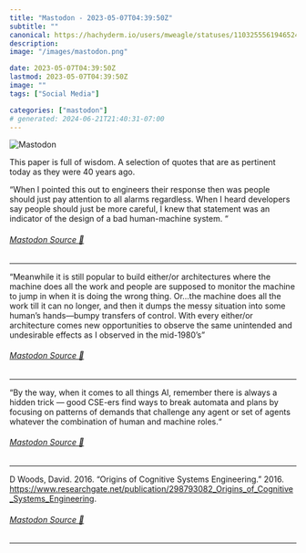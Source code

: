 ```yaml
---
title: "Mastodon - 2023-05-07T04:39:50Z"
subtitle: ""
canonical: https://hachyderm.io/users/mweagle/statuses/110325556194652484
description:
image: "/images/mastodon.png"

date: 2023-05-07T04:39:50Z
lastmod: 2023-05-07T04:39:50Z
image: ""
tags: ["Social Media"]

categories: ["mastodon"]
# generated: 2024-06-21T21:40:31-07:00
---
```

![Mastodon](/images/mastodon.png)

<p>This paper is full of wisdom. A selection of quotes that are as pertinent today as they were 40 years ago.</p><p>“When I pointed this out to engineers their response then was people should just pay attention to all alarms regardless. When I heard developers say people should just be more careful, I knew that statement was an indicator of the design of a bad human-machine system. “</p>


###### [Mastodon Source 🐘](https://hachyderm.io/@mweagle/110325556194652484)

___

<p>“Meanwhile it is still popular to build either/or architectures where the machine does all the work and people are supposed to monitor the machine to jump in when it is doing the wrong thing. Or…the machine does all the work till it can no longer, and then it dumps the messy situation into some human’s hands—bumpy transfers of control. With every either/or architecture comes new opportunities to observe the same unintended and undesirable effects as I observed in the mid-1980’s”</p>


###### [Mastodon Source 🐘](https://hachyderm.io/@mweagle/110325567176178702)

___

<p>“By the way, when it comes to all things AI, remember there is always a hidden trick — good CSE-ers find ways to break automata and plans by focusing on patterns of demands that challenge any agent or set of agents whatever the combination of human and machine roles.“</p>


###### [Mastodon Source 🐘](https://hachyderm.io/@mweagle/110325570484299567)

___

<p>D Woods, David. 2016. “Origins of Cognitive Systems Engineering.” 2016. <a href="https://www.researchgate.net/publication/298793082_Origins_of_Cognitive_Systems_Engineering" target="_blank" rel="nofollow noopener noreferrer" translate="no"><span class="invisible">https://www.</span><span class="ellipsis">researchgate.net/publication/2</span><span class="invisible">98793082_Origins_of_Cognitive_Systems_Engineering</span></a>.</p>


###### [Mastodon Source 🐘](https://hachyderm.io/@mweagle/110325572401806126)

___
